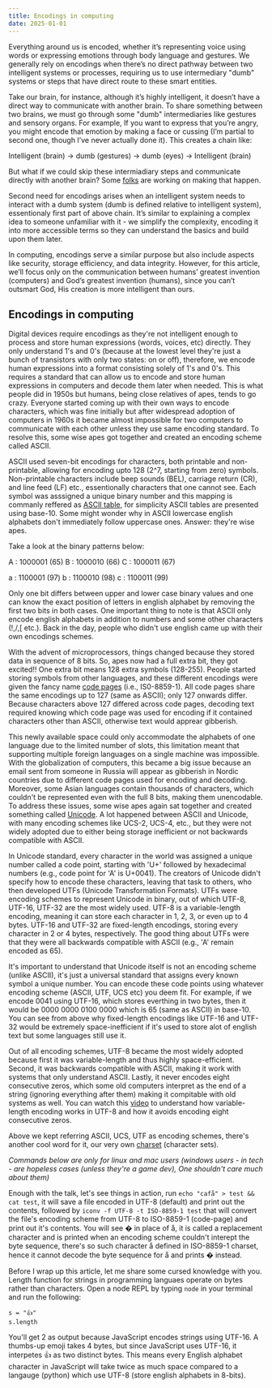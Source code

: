 ```yaml
---
title: Encodings in computing
date: 2025-01-01
---
```


Everything around us is encoded, whether it’s representing voice using words or expressing emotions through body language and gestures. We generally rely on encodings when there’s no direct pathway between two intelligent systems or processes, requiring us to use intermediary "dumb" systems or steps that have direct route to these smart entities.

<!--more-->

Take our brain, for instance, although it’s highly intelligent, it doesn’t have a direct way to communicate with another brain. To share something between two brains, we must go through some "dumb" intermediaries like gestures and sensory organs. For example, If you want to express that you’re angry, you might encode that emotion by making a face or cussing (I’m partial to second one, though I’ve never actually done it). This creates a chain like:


Intelligent (brain) -> dumb (gestures) -> dumb (eyes) -> Intelligent (brain)

But what if we could skip these intermiadiary steps and communicate directly with another brain? Some [folks](https://www.youtube.com/watch?v=8BrLNgKLWzs) are working on making that happen.

Second need for encodings arises when an intelligent system needs to interact with a dumb system (dumb is defined relative to intelligent system), essentionaly first part of above chain. It’s similar to explaining a complex idea to someone unfamiliar with it - we simplify the complexity, encoding it into more accessible terms so they can understand the basics and build upon them later.

In computing, encodings serve a similar purpose but also include aspects like security, storage efficiency, and data integrity. However, for this article, we’ll focus only on the communication between humans’ greatest invention (computers) and God’s greatest invention (humans), since you can’t outsmart God, His creation is more intelligent than ours.

## Encodings in computing

Digital devices require encodings as they're not intelligent enough to process and store human expressions (words, voices, etc) directly. They only understand 1's and 0's (because at the lowest level they're just a bunch of transistors with only two states: on or off), therefore, we encode human expressions into a format consisting solely of 1's and 0's. This requires a standard that can allow us to encode and store human expressions in computers and decode them later when needed. This is what people did in 1950s but humans, being close relatives of apes, tends to go crazy. Everyone started coming up with their own ways to encode characters, which was fine initially but after widespread adoption of computers in 1960s it became almost impossible for two computers to communicate with each other unless they use same encoding standard. To resolve this, some wise apes got together and created an encoding scheme called ASCII. 


ASCII used seven-bit encodings for characters, both printable and non-printable, allowing for encoding upto 128 (2^7, starting from zero) symbols. Non-printable characters include beep sounds (BEL), carriage return (CR), and line feed (LF) etc., essentionally characters that one cannot see. Each symbol was asssigned a unique binary number and this mapping is commanly reffered as [ASCII table](https://en.wikipedia.org/wiki/ASCII#/media/File:USASCII_code_chart.svg), for simplicity ASCII tables are presented using base-10.  Some might wonder why in ASCII lowercase english alphabets don't immediately follow uppercase ones. Answer: they're wise apes.

Take a look at the binary patterns below:

A : 1000001 (65)
B : 1000010 (66)
C : 1000011 (67)

a : 1100001 (97)
b : 1100010 (98)
c : 1100011 (99)


Only one bit differs between upper and lower case binary values and one can know the exact position of letters in english alphabet by removing the first two bits in both cases. One important thing to note is that ASCII only encode english alphabets in addition to numbers and some other characters (!,/,[ etc.). Back in the day, people who didn't use english came up with their own encodings schemes.

With the advent of microprocessors, things changed because they stored data in sequence of 8 bits. So, apes now had a full extra bit, they got excited!! One extra bit means 128 extra symbols (128-255). People started storing symbols from other languages, and these different encodings were given the fancy name [code pages](https://en.wikipedia.org/wiki/Code_page) (i.e., IS0-8859-1). All code pages share the same encodings up to 127 (same as ASCII); only 127 onwards differ. Because characters above 127 differed across code pages, decoding text required knowing which code page was used for encoding if it contained characters other than ASCII, otherwise text would apprear gibberish. 

This newly available space could only accommodate the alphabets of one language due to the limited number of slots, this limitation meant that supporting multiple foreign languages on a single machine was impossible. With the globalization of computers, this became a big issue because an email sent from someone in Russia will appear as gibberish in Nordic countries due to different code pages used for encoding and decoding. Moreover, some Asian languages contain thousands of characters, which couldn't be represented even with the full 8 bits, making them unencodable. To address these issues, some wise apes again sat together and created something called [Unicode](https://en.wikipedia.org/wiki/Code_page). A lot happened between ASCII and Unicode, with many encoding schemes like UCS-2, UCS-4, etc., but they were not widely adopted due to either being storage inefficient or not backwards compatible with ASCII.

In Unicode standard, every character in the world was assigned a unique number called a code point, starting with 'U+' followed by hexadecimal numbers (e.g., code point for 'A' is U+0041). The creators of Unicode didn't specify how to encode these characters, leaving that task to others, who then developed UTFs (Unicode Transformation Formats). UTFs were encoding schemes to represent Unicode in binary, out of which UTF-8, UTF-16, UTF-32 are the most widely used. UTF-8 is a variable-length encoding, meaning it can store each character in 1, 2, 3, or even up to 4 bytes. UTF-16 and UTF-32 are fixed-length encodings, storing every character in 2 or 4 bytes, respectively. The good thing about UTFs were that they were all backwards compatible with ASCII (e.g., 'A' remain encoded as 65).

It's important to understand that Unicode itself is not an encoding scheme (unlike ASCII), it's just a universal standard that assigns every known symbol a unique number. You can encode these code points using whatever encoding scheme (ASCII, UTF, UCS etc) you deem fit. For example, if we encode 0041 using UTF-16, which stores everthing in two bytes, then it would be 0000 0000 0100 0000 which is 65 (same as ASCII) in base-10. You can see from above why fixed-length encodings like UTF-16 and UTF-32 would be extremely space-inefficient if it's used to store alot of english text but some languages still use it.

Out of all encoding schemes, UTF-8 became the most widely adopted because first it was variable-length and thus highly space-efficient. Second, it was backwards compatible with ASCII, making it work with systems that only understand ASCII. Lastly, it never encodes eight consecutive zeros, which some old computers interpret as the end of a string (ignoring everything after them) making it compitable with old systems as well. You can watch this [video](https://www.youtube.com/watch?v=tbdym9ZtepQ) to understand how variable-length encoding works in UTF-8 and how it avoids encoding eight consecutive zeros.

Above we kept referring ASCII, UCS, UTF as encoding schemes, there's another cool word for it, our very own [charset](https://en.wikipedia.org/wiki/Character_encoding) (character sets).

*Commands below are only for linux and mac users (windows users - in tech - are hopeless cases (unless they're a game dev), One shouldn't care much about them)*

Enough with the talk, let's see things in action, run `echo "cafå" > test && cat test`, it will save a file encoded in UTF-8 (default) and print out the contents, followed by `iconv -f UTF-8 -t ISO-8859-1 test` that will convert the file's encoding scheme from UTF-8 to ISO-8859-1 (code-page) and print out it's contents. You will see � in place of å, it is called a replacement character and is printed when an encoding scheme couldn't interept the byte sequence, there's so such character å defined in ISO-8859-1 charset, hence it cannot decode the byte sequence for å and prints � instead.

Before I wrap up this article, let me share some cursed knowledge with you. Length function for strings in programming languaes operate on bytes rather than characters. Open a node REPL by typing `node` in your terminal and run the following:
```
s = "👍"
s.length
```
You'll get 2 as output because JavaScript encodes strings using UTF-16. A thumbs-up emoji takes 4 bytes, but since JavaScript uses UTF-16, it interpetes 👍 as two distinct bytes. This means every English alphabet character in JavaScript will take twice as much space compared to a langauge (python) which use UTF-8 (store english alphabets in 8-bits).


